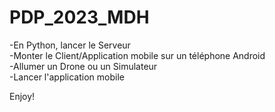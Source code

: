 # PDP_2023_MDH

-En Python, lancer le Serveur <br />
-Monter le Client/Application mobile sur un téléphone Android <br />
-Allumer un Drone ou un Simulateur <br />
-Lancer l'application mobile <br />

Enjoy!
